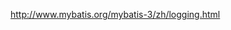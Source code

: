 
http://www.mybatis.org/mybatis-3/zh/logging.html


<configuration>
    <settings>
        <setting name="logImpl" value="STDOUT_LOGGING"/>
    </settings>

</configuration>
